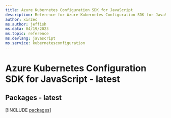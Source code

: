 ```yaml
---
title: Azure Kubernetes Configuration SDK for JavaScript
description: Reference for Azure Kubernetes Configuration SDK for JavaScript
author: xirzec
ms.author: jeffish
ms.data: 04/19/2023
ms.topic: reference
ms.devlang: javascript
ms.service: kubernetesconfiguration
---
```

# Azure Kubernetes Configuration SDK for JavaScript - latest
## Packages - latest
[!INCLUDE [packages](kubernetes-configuration-index.md)]